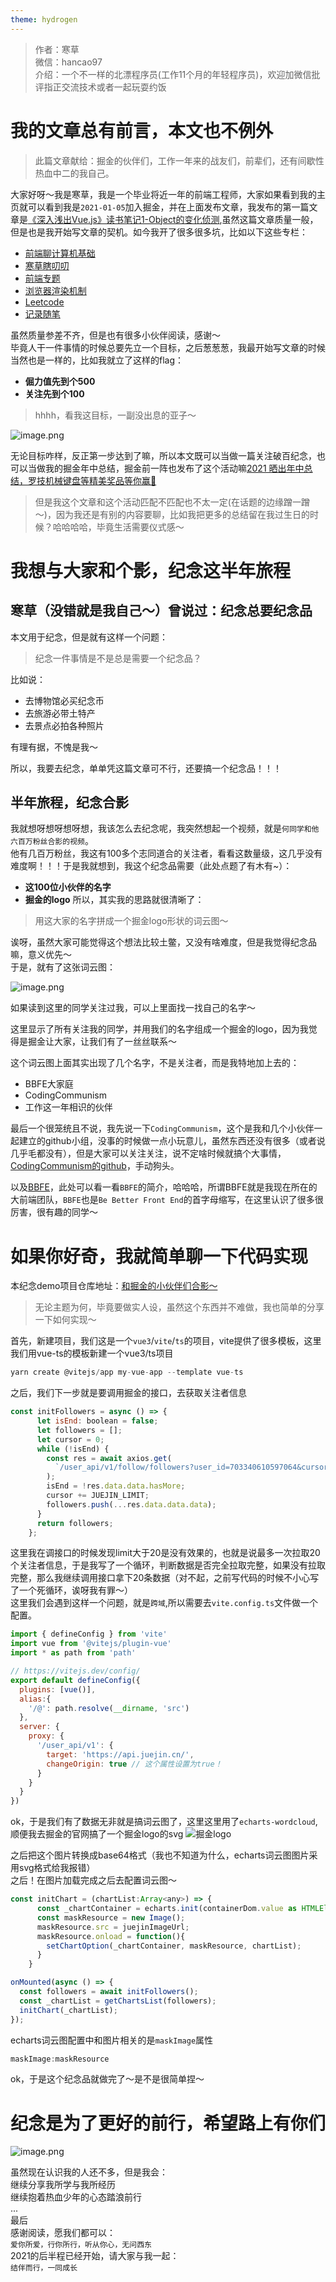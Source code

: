 ```yaml
---
theme: hydrogen
---
```

> 作者：寒草  
> 微信：hancao97  
> 介绍：一个不一样的北漂程序员(工作11个月的年轻程序员)，欢迎加微信批评指正交流技术或者一起玩耍约饭
# 我的文章总有前言，本文也不例外
> 此篇文章献给：掘金的伙伴们，工作一年来的战友们，前辈们，还有间歇性热血中二的我自己。

大家好呀～我是寒草，我是一个毕业将近一年的前端工程师，大家如果看到我的主页就可以看到我是`2021-01-05`加入掘金，并在上面发布文章，我发布的第一篇文章是[《深入浅出Vue.js》读书笔记1-Object的变化侦测](https://juejin.cn/post/6914140287812141070),虽然这篇文章质量一般，但是也是我开始写文章的契机。如今我开了很多很多坑，比如以下这些专栏：
- [前端聊计算机基础](https://juejin.cn/column/6969844790070345759)
- [寒草瞎叨叨](https://juejin.cn/column/6968438387292241933)
- [前端专题](https://juejin.cn/column/6966042251562582023)
- [浏览器渲染机制](https://juejin.cn/column/6966041450156916750)
- [Leetcode](https://juejin.cn/column/6966039710980374541)
- [记录随笔](https://juejin.cn/column/6966038538315890701)

虽然质量参差不齐，但是也有很多小伙伴阅读，感谢～  
毕竟人干一件事情的时候总要先立一个目标，之后葱葱葱，我最开始写文章的时候当然也是一样的，比如我就立了这样的flag：
- **倔力值先到个500**
- **关注先到个100**

> hhhh，看我这目标，一副没出息的亚子～


![image.png](https://p9-juejin.byteimg.com/tos-cn-i-k3u1fbpfcp/8135fff434814fe0940e67b33951bd0e~tplv-k3u1fbpfcp-watermark.image)

无论目标咋样，反正第一步达到了嘛，所以本文既可以当做一篇关注破百纪念，也可以当做我的掘金年中总结，掘金前一阵也发布了这个活动嘛[2021 晒出年中总结，罗技机械键盘等精美奖品等你赢🚩](https://juejin.cn/post/6973994256679567373)

> 但是我这个文章和这个活动匹配不匹配也不太一定(在话题的边缘蹭一蹭～)，因为我还是有别的内容要聊，比如我把更多的总结留在我过生日的时候？哈哈哈哈，毕竟生活需要仪式感～

# 我想与大家和个影，纪念这半年旅程
## 寒草（没错就是我自己～）曾说过：纪念总要纪念品
本文用于纪念，但是就有这样一个问题：
> 纪念一件事情是不是总是需要一个纪念品？

比如说：
- 去博物馆必买纪念币
- 去旅游必带土特产
- 去景点必拍各种照片

有理有据，不愧是我～

所以，我要去纪念，单单凭这篇文章可不行，还要搞一个纪念品！！！ 
## 半年旅程，纪念合影
我就想呀想呀想呀想，我该怎么去纪念呢，我突然想起一个视频，就是`何同学和他六百万粉丝合影的视频`。  
他有几百万粉丝，我这有100多个志同道合的关注者，看看这数量级，这几乎没有难度啊！！！于是我就想到，我这个纪念品需要（此处点题了有木有~）：
- **这100位小伙伴的名字**
- **掘金的logo**
所以，其实我的思路就很清晰了：
> 用这大家的名字拼成一个掘金logo形状的词云图～

诶呀，虽然大家可能觉得这个想法比较土鳖，又没有啥难度，但是我觉得纪念品嘛，意义优先～  
于是，就有了这张词云图：  

![image.png](https://p6-juejin.byteimg.com/tos-cn-i-k3u1fbpfcp/268234ca51344c4288fce170a7610f3a~tplv-k3u1fbpfcp-watermark.image)

如果读到这里的同学关注过我，可以上里面找一找自己的名字～  

这里显示了所有关注我的同学，并用我们的名字组成一个掘金的logo，因为我觉得是掘金让大家，让我们有了一丝丝联系～

这个词云图上面其实出现了几个名字，不是关注者，而是我特地加上去的：
- BBFE大家庭
- CodingCommunism
- 工作这一年相识的伙伴

最后一个很笼统且不说，我先说一下`CodingCommunism`，这个是我和几个小伙伴一起建立的github小组，没事的时候做一点小玩意儿，虽然东西还没有很多（或者说几乎毛都没有），但是大家可以关注关注，说不定啥时候就搞个大事情，[CodingCommunism的github](https://github.com/CodingCommunism)，手动狗头。

以及[BBFE](https://mp.weixin.qq.com/s/8UNsXUHb56hcGdW2RZp08w)，此处可以看一看`BBFE`的简介，哈哈哈，所谓BBFE就是我现在所在的大前端团队，`BBFE`也是`Be Better Front End`的首字母缩写，在这里认识了很多很厉害，很有趣的同学～

# 如果你好奇，我就简单聊一下代码实现

本纪念demo项目仓库地址：[和掘金的小伙伴们合影～](https://github.com/CodingCommunism/juejin-followers-visualization)

> 无论主题为何，毕竟要做实人设，虽然这个东西并不难做，我也简单的分享一下如何实现～

首先，新建项目，我们这是一个`vue3`/`vite`/`ts`的项目，vite提供了很多模板，这里我们用vue-ts的模板新建一个vue3/ts项目
```js
yarn create @vitejs/app my-vue-app --template vue-ts
```
之后，我们下一步就是要调用掘金的接口，去获取关注者信息
```js
const initFollowers = async () => {
      let isEnd: boolean = false;
      let followers = [];
      let cursor = 0;
      while (!isEnd) {
        const res = await axios.get(
          `/user_api/v1/follow/followers?user_id=703340610597064&cursor=${cursor}&limit=${JUEJIN_LIMIT}`
        );
        isEnd = !res.data.data.hasMore;
        cursor += JUEJIN_LIMIT;
        followers.push(...res.data.data.data);
      }
      return followers;
    };
```
这里我在调接口的时候发现limit大于20是没有效果的，也就是说最多一次拉取20个关注者信息，于是我写了一个循环，判断数据是否完全拉取完整，如果没有拉取完整，那么我继续调用接口拿下20条数据（对不起，之前写代码的时候不小心写了一个死循环，诶呀我有罪～）  
这里我们会遇到这样一个问题，就是`跨域`,所以需要去`vite.config.ts`文件做一个配置。
```js
import { defineConfig } from 'vite'
import vue from '@vitejs/plugin-vue'
import * as path from 'path'

// https://vitejs.dev/config/
export default defineConfig({
  plugins: [vue()],
  alias:{
    '/@': path.resolve(__dirname, 'src')
  },
  server: {
    proxy: {
      '/user_api/v1': {
        target: 'https://api.juejin.cn/',
        changeOrigin: true // 这个属性设置为true！
      }
    }
  }
})
```
ok，于是我们有了数据无非就是搞词云图了，这里这里用了`echarts-wordcloud`,顺便我去掘金的官网搞了一个掘金logo的svg
![掘金logo](https://p3-juejin.byteimg.com/tos-cn-i-k3u1fbpfcp/1b283a480c3c418cbe7904e81a1cd85d~tplv-k3u1fbpfcp-zoom-1.image)

之后把这个图片转换成base64格式（我也不知道为什么，echarts词云图图片采用svg格式给我报错）  
之后！在图片加载完成之后去配置词云图～
```js
const initChart = (chartList:Array<any>) => {
      const _chartContainer = echarts.init(containerDom.value as HTMLElement);
      const maskResource = new Image();
      maskResource.src = juejinImageUrl;
      maskResource.onload = function(){
        setChartOption(_chartContainer, maskResource, chartList);
      }
    }

onMounted(async () => {
  const followers = await initFollowers();
  const _chartList = getChartsList(followers);
  initChart(_chartList);
});
```
echarts词云图配置中和图片相关的是`maskImage`属性
```js
maskImage:maskResource
```
ok，于是这个纪念品就做完了～是不是很简单捏～
# 纪念是为了更好的前行，希望路上有你们

![image.png](https://p6-juejin.byteimg.com/tos-cn-i-k3u1fbpfcp/d30aa43f747646b2b86d39b7b4058801~tplv-k3u1fbpfcp-watermark.image)

虽然现在认识我的人还不多，但是我会：    
继续分享我所学与我所经历  
继续抱着热血少年的心态踏浪前行  
...  
最后  
感谢阅读，愿我们都可以：  
`爱你所爱，行你所行，听从你心，无问西东`  
2021的后半程已经开始，请大家与我一起：  
`结伴而行，一同成长`
